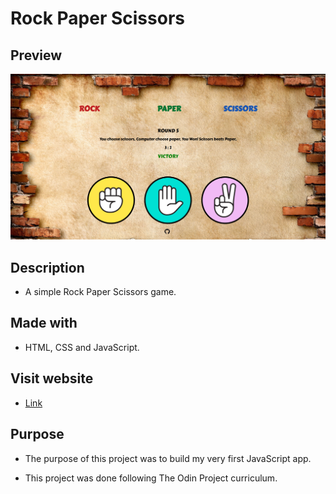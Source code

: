# Rock Paper Scissors

## Preview
![screenshot](images/rockapaperscissors.png)

## Description
* A simple Rock Paper Scissors game.

## Made with
* HTML, CSS and JavaScript.

## Visit website
* [Link](https://jovan-nsty.github.io/rock-paper-scissors/)

## Purpose
* The purpose of this project was to build my very first JavaScript app.

* This project was done following The Odin Project curriculum.